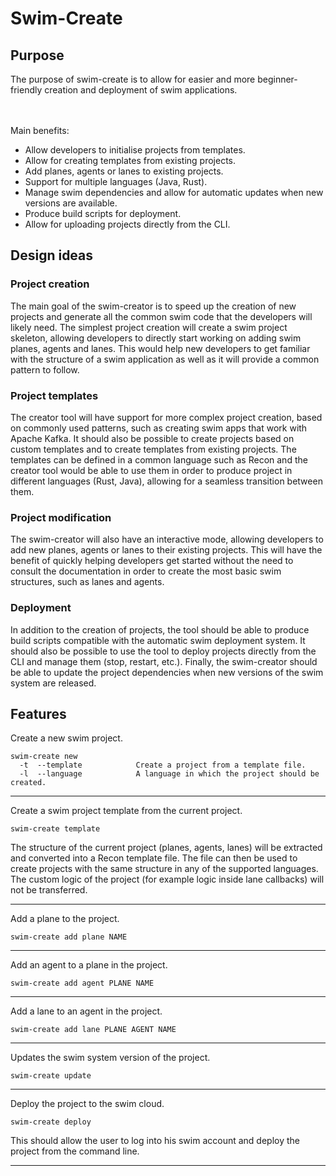 # Swim-Create

## Purpose
The purpose of swim-create is to allow for easier and more beginner-friendly creation and deployment of swim applications.

<br><br>
Main benefits:

* Allow developers to initialise projects from templates.
* Allow for creating templates from existing projects.
* Add planes, agents or lanes to existing projects.
* Support for multiple languages (Java, Rust).
* Manage swim dependencies and allow for automatic updates when new versions are available.
* Produce build scripts for deployment.
* Allow for uploading projects directly from the CLI.

## Design ideas

### Project creation

The main goal of the swim-creator is to speed up the creation of new projects and generate all the common swim code that 
the developers will likely need. 
The simplest project creation will create a swim project skeleton, allowing developers to directly
start working on adding swim planes, agents and lanes. 
This would help new developers to get familiar with the structure of a swim application as well as it will provide a common
pattern to follow.

### Project templates

The creator tool will have support for more complex project creation, based on commonly used patterns,
such as creating swim apps that work with Apache Kafka.
It should also be possible to create projects based on custom templates and to create templates from existing projects.
The templates can be defined in a common language such as Recon and the creator tool would be able to use them in order to
produce project in different languages (Rust, Java), allowing for a seamless transition between them.

### Project modification

The swim-creator will also have an interactive mode, allowing developers to add new planes, agents or lanes
to their existing projects. This will have the benefit of quickly helping developers get started without the need to 
consult the documentation in order to create the most basic swim structures, such as lanes and agents.

### Deployment

In addition to the creation of projects, the tool should be able to produce build scripts compatible with the automatic
swim deployment system. 
It should also be possible to use the tool to deploy projects directly from the CLI and manage them (stop, restart, etc.).
Finally, the swim-creator should be able to update the project dependencies when new versions of the 
swim system are released.

## Features

Create a new swim project.
```
swim-create new                          
  -t  --template            Create a project from a template file.
  -l  --language            A language in which the project should be created.
```
<hr>
Create a swim project template from the current project. 

```
swim-create template   
```

The structure of the current project (planes, agents, lanes) will be extracted and converted into a Recon template file.
The file can then be used to create projects with the same structure in any of the supported languages.
The custom logic of the project (for example logic inside lane callbacks) will not be transferred.
<hr>
Add a plane to the project.

```
swim-create add plane NAME
```
<hr>
Add an agent to a plane in the project.

```
swim-create add agent PLANE NAME
```
<hr>
Add a lane to an agent in the project.

```
swim-create add lane PLANE AGENT NAME
```
<hr>
Updates the swim system version of the project.

```
swim-create update
```
<hr>
Deploy the project to the swim cloud.

```
swim-create deploy
```
This should allow the user to log into his swim account and deploy the project from the command line.
<hr>

